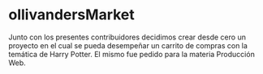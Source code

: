 # ollivandersMarket
Junto con los presentes contribuidores decidimos crear desde cero un proyecto en el cual se pueda desempeñar un carrito de compras con la temática de Harry Potter. El mismo fue pedido para la materia Producción Web.
